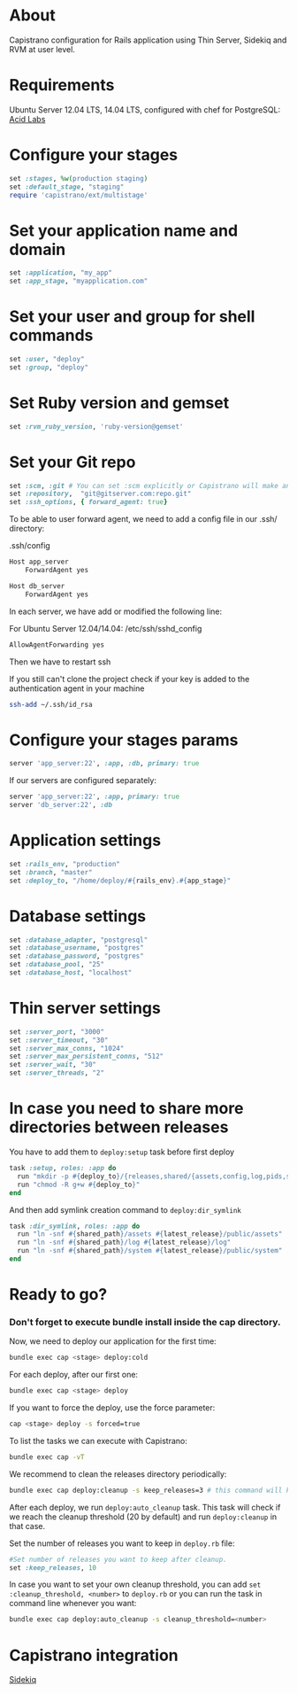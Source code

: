 # About

Capistrano configuration for Rails application using Thin Server, Sidekiq and RVM at user level.

# Requirements

Ubuntu Server 12.04 LTS, 14.04 LTS, configured with chef for PostgreSQL: [Acid Labs](https://github.com/acidlabs/chef-rails)

# Configure your stages

```ruby
set :stages, %w(production staging)
set :default_stage, "staging"
require 'capistrano/ext/multistage'
```

# Set your application name and domain

```ruby
set :application, "my_app"
set :app_stage, "myapplication.com"
```

# Set your user and group for shell commands

```ruby
set :user, "deploy"
set :group, "deploy"
```

# Set Ruby version and gemset
```ruby
set :rvm_ruby_version, 'ruby-version@gemset'
```

# Set your Git repo

```ruby
set :scm, :git # You can set :scm explicitly or Capistrano will make an intelligent guess based on known version control directory names
set :repository,  "git@gitserver.com:repo.git"
set :ssh_options, { forward_agent: true}
```
To be able to user forward agent, we need to add a config file in our .ssh/ directory:

.ssh/config

```bash
Host app_server
	ForwardAgent yes

Host db_server
	ForwardAgent yes
```

In each server, we have add or modified the following line:

For Ubuntu Server 12.04/14.04: /etc/ssh/sshd_config

```bash
AllowAgentForwarding yes
```
Then we have to restart ssh

If you still can't clone the project check if your key is added to the authentication agent in your machine

```bash
ssh-add ~/.ssh/id_rsa
```

# Configure your stages params

```ruby
server 'app_server:22', :app, :db, primary: true
```

If our servers are configured separately:

```ruby
server 'app_server:22', :app, primary: true
server 'db_server:22', :db
```

# Application settings

```ruby
set :rails_env, "production"
set :branch, "master"
set :deploy_to, "/home/deploy/#{rails_env}.#{app_stage}"
```

# Database settings

```ruby
set :database_adapter, "postgresql"
set :database_username, "postgres"
set :database_password, "postgres"
set :database_pool, "25"
set :database_host, "localhost"
```

# Thin server settings

```ruby
set :server_port, "3000"
set :server_timeout, "30"
set :server_max_conns, "1024"
set :server_max_persistent_conns, "512"
set :server_wait, "30"
set :server_threads, "2"
```

# In case you need to share more directories between releases

You have to add them to `deploy:setup` task before first deploy

```ruby
task :setup, roles: :app do
  run "mkdir -p #{deploy_to}/{releases,shared/{assets,config,log,pids,system}}"
  run "chmod -R g+w #{deploy_to}"
end
```

And then add symlink creation command to `deploy:dir_symlink`

```ruby
task :dir_symlink, roles: :app do
  run "ln -snf #{shared_path}/assets #{latest_release}/public/assets"
  run "ln -snf #{shared_path}/log #{latest_release}/log"
  run "ln -snf #{shared_path}/system #{latest_release}/public/system"
end
```

# Ready to go?

### Don't forget to execute bundle install inside the cap directory.

Now, we need to deploy our application for the first time:

```bash
bundle exec cap <stage> deploy:cold
```

For each deploy, after our first one:

```bash
bundle exec cap <stage> deploy
```

If you want to force the deploy, use the force parameter:

```bash
cap <stage> deploy -s forced=true
```

To list the tasks we can execute with Capistrano:

```bash
bundle exec cap -vT
```

We recommend to clean the releases directory periodically:

```bash
bundle exec cap deploy:cleanup -s keep_releases=3 # this command will keep the last 3 releases
```

After each deploy, we run `deploy:auto_cleanup` task. This task will check if we reach the cleanup threshold (20 by default) and run `deploy:cleanup` in that case.

Set the number of releases you want to keep in `deploy.rb` file:

```ruby
#Set number of releases you want to keep after cleanup.
set :keep_releases, 10
```

In case you want to set your own cleanup threshold, you can add `set :cleanup_threshold, <number>` to `deploy.rb` or you can run the task in command line whenever you want:

```bash
bundle exec cap deploy:auto_cleanup -s cleanup_threshold=<number>
```

# Capistrano integration
[Sidekiq](https://github.com/mperham/sidekiq/wiki/Deployment#capistrano)